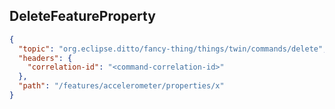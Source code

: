 ## DeleteFeatureProperty

```json
{
  "topic": "org.eclipse.ditto/fancy-thing/things/twin/commands/delete",
  "headers": {
    "correlation-id": "<command-correlation-id>"
  },
  "path": "/features/accelerometer/properties/x"
}
```
